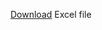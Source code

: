 [Download](https://github.com/Namangoel1904/Being-Notified/blob/21d19c510e6b6d54bc5e8320aaae636201d0608d/Personal%20Contacts.xlsx) Excel file
